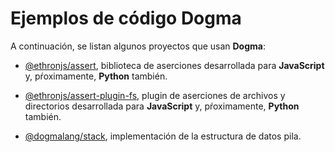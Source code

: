 # Ejemplos de código Dogma

A continuación, se listan algunos proyectos que usan **Dogma**:

- [@ethronjs/assert](https://bitbucket.org/ethronjs/assert), biblioteca de aserciones desarrollada para **JavaScript** y, pŕoximamente, **Python** también.

- [@ethronjs/assert-plugin-fs](https://bitbucket.org/ethronjs/assert-plugin-fs), plugin de aserciones de archivos y directorios desarrollada para **JavaScript** y, pŕoximamente, **Python** también.

- [@dogmalang/stack](https://bitbucket.org/dogmalang/stack), implementación de la estructura de datos pila.
